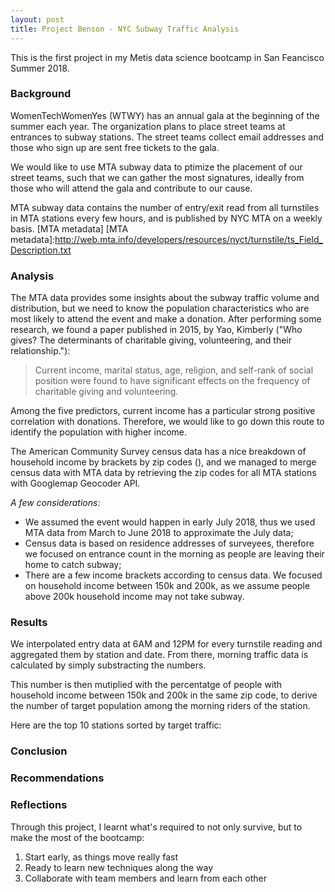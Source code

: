 ```yaml
---
layout: post
title: Project Benson - NYC Subway Traffic Analysis
---
```


This is the first project in my Metis data science bootcamp in San Feancisco Summer 2018. 

### Background
WomenTechWomenYes (WTWY) has an annual gala at the beginning of the summer each year. The organization plans to place street teams at entrances to subway stations. The street teams collect email addresses and those who sign up are sent free tickets to the gala. <br>

We would like to use MTA subway data to ptimize the placement of our street teams, such that we can gather the most signatures, ideally from those who will attend the gala and contribute to our cause.

MTA subway data contains the number of entry/exit read from all turnstiles in MTA stations every few hours, and is published by NYC MTA on a weekly basis. [MTA metadata]
[MTA metadata]:http://web.mta.info/developers/resources/nyct/turnstile/ts_Field_Description.txt

### Analysis
The MTA data provides some insights about the subway traffic volume and distribution, but we need to know the population characteristics who are most likely to attend the event and make a donation. After performing some research, we found a paper published in 2015, by Yao, Kimberly ("Who gives? The determinants of charitable giving, volunteering, and their relationship."): 

> Current income, marital status, age, religion, and self-rank of social position were found to have significant effects on the frequency of charitable giving and volunteering.

Among the five predictors, current income has a particular strong positive correlation with donations. Therefore, we would like to go down this route to identify the population with higher income. <br>

The American Community Survey census data has a nice breakdown of household income by brackets by zip codes (), and we managed to merge census data with MTA data by retrieving the zip codes for all MTA stations with Googlemap Geocoder API. <br>

*A few considerations: <br>*
* We assumed the event would happen in early July 2018, thus we used MTA data from March to June 2018 to approximate the July data;
* Census data is based on residence addresses of surveyees, therefore we focused on entrance count in the morning as people are leaving their home to catch subway;
* There are a few income brackets according to census data. We focused on household income between 150k and 200k, as we assume people above 200k household income may not take subway.

### Results
We interpolated entry data at 6AM and 12PM for every turnstile reading and aggregated them by station and date. From there, morning traffic data is calculated by simply substracting the numbers. <br>

This number is then mutiplied with the percentatge of people with household income between 150k and 200k in the same zip code, to derive the number of target population among the morning riders of the station. 

Here are the top 10 stations sorted by target traffic:


### Conclusion
### Recommendations
### Reflections
Through this project, I learnt what's required to not only survive, but to make the most of the bootcamp: 

1. Start early, as things move really fast
2. Ready to learn new techniques along the way
3. Collaborate with team members and learn from each other

